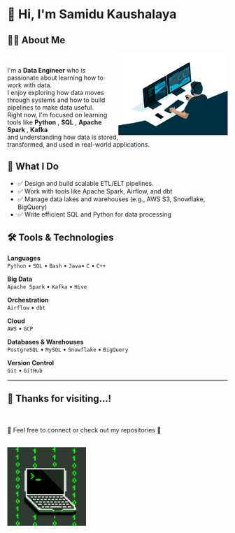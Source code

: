 # 👋 Hi, I'm Samidu Kaushalaya <br>

## 👨‍💻 About Me
<img src="https://raw.githubusercontent.com/samidukushalaya/samidukushalaya/main/assets/pictrue1.gif" width="250" align="right" />
<br>

I'm a **Data Engineer** who is passionate about learning how to work with data.  
I enjoy exploring how data moves through systems and how to build pipelines to make data useful.  
Right now, I'm focused on learning tools like **Python** , **SQL** , **Apache Spark** , **Kafka**  
and understanding how data is stored, transformed, and used in real-world applications.
<br>
## 🚀 What I Do

- ✅ Design and build scalable ETL/ELT pipelines.  
- ✅ Work with tools like Apache Spark, Airflow, and dbt  
- ✅ Manage data lakes and warehouses (e.g., AWS S3, Snowflake, BigQuery)  
- ✅ Write efficient SQL and Python for data processing  



## 🛠️ Tools & Technologies

**Languages**  
`Python` • `SQL` • `Bash` • `Java`• `C` • `C++` 

**Big Data**  
`Apache Spark` • `Kafka` • `Hive`

**Orchestration**  
`Airflow` • `dbt`

**Cloud**  
`AWS` • `GCP`

**Databases & Warehouses**  
`PostgreSQL` • `MySQL` • `Snowflake` • `BigQuery`

**Version Control**  
`Git` • `GitHub`

---
## 📡 Thanks for visiting...!
<br><br>
🚀 Feel free to connect or check out my repositories  🌳 <br> <br>

<img src="https://raw.githubusercontent.com/samidukushalaya/samidukushalaya/main/assets/pictrue2.gif" width="180">
